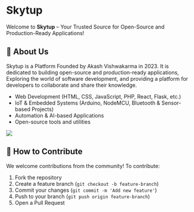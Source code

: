 # Skytup

Welcome to **Skytup** – Your Trusted Source for Open-Source and Production-Ready Applications!

## 🚀 About Us
Skytup is a Platform Founded by Akash Vishwakarma in 2023. It is dedicated to building open-source and production-ready applications, Exploring the world of software development, and providing a platform for developers to collaborate and share their knowledge.
- Web Development (HTML, CSS, JavaScript, PHP, React, Flask, etc.)
- IoT & Embedded Systems (Arduino, NodeMCU, Bluetooth & Sensor-based Projects)
- Automation & AI-based Applications
- Open-source tools and utilities

![](https://komarev.com/ghpvc/?username=skytup)

## 🎯 How to Contribute
We welcome contributions from the community! To contribute:
1. Fork the repository
2. Create a feature branch (`git checkout -b feature-branch`)
3. Commit your changes (`git commit -m 'Add new feature'`)
4. Push to your branch (`git push origin feature-branch`)
5. Open a Pull Request
